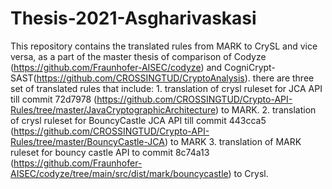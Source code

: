 # Thesis-2021-Asgharivaskasi
This repository contains the translated rules from MARK to CrySL and vice versa, as a part of the master thesis of comparison of Codyze (https://github.com/Fraunhofer-AISEC/codyze) and CogniCrypt-SAST(https://github.com/CROSSINGTUD/CryptoAnalysis).
there are three set of translated rules that include: 1. translation of crysl ruleset for JCA API till commit 72d7978 (https://github.com/CROSSINGTUD/Crypto-API-Rules/tree/master/JavaCryptographicArchitecture) to MARK. 2. translation of crysl ruleset for BouncyCastle JCA API till commit 443cca5 (https://github.com/CROSSINGTUD/Crypto-API-Rules/tree/master/BouncyCastle-JCA) to MARK 3. translation of MARK ruleset for bouncy castle API to commit 8c74a13 (https://github.com/Fraunhofer-AISEC/codyze/tree/main/src/dist/mark/bouncycastle) to Crysl.

